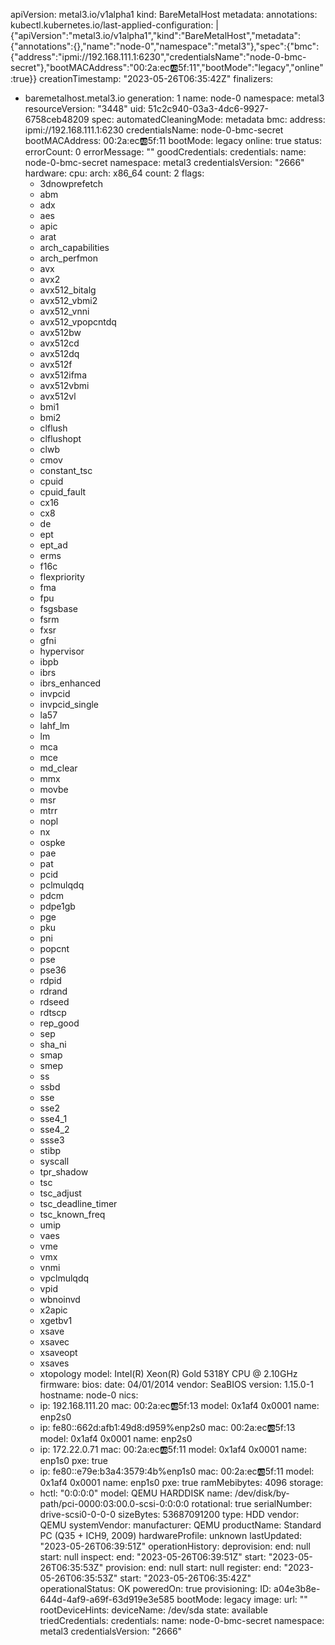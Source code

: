 apiVersion: metal3.io/v1alpha1
kind: BareMetalHost
metadata:
  annotations:
    kubectl.kubernetes.io/last-applied-configuration: |
      {"apiVersion":"metal3.io/v1alpha1","kind":"BareMetalHost","metadata":{"annotations":{},"name":"node-0","namespace":"metal3"},"spec":{"bmc":{"address":"ipmi://192.168.111.1:6230","credentialsName":"node-0-bmc-secret"},"bootMACAddress":"00:2a:ec:ab:5f:11","bootMode":"legacy","online":true}}
  creationTimestamp: "2023-05-26T06:35:42Z"
  finalizers:
  - baremetalhost.metal3.io
  generation: 1
  name: node-0
  namespace: metal3
  resourceVersion: "3448"
  uid: 51c2c940-03a3-4dc6-9927-6758ceb48209
spec:
  automatedCleaningMode: metadata
  bmc:
    address: ipmi://192.168.111.1:6230
    credentialsName: node-0-bmc-secret
  bootMACAddress: 00:2a:ec:ab:5f:11
  bootMode: legacy
  online: true
status:
  errorCount: 0
  errorMessage: ""
  goodCredentials:
    credentials:
      name: node-0-bmc-secret
      namespace: metal3
    credentialsVersion: "2666"
  hardware:
    cpu:
      arch: x86_64
      count: 2
      flags:
      - 3dnowprefetch
      - abm
      - adx
      - aes
      - apic
      - arat
      - arch_capabilities
      - arch_perfmon
      - avx
      - avx2
      - avx512_bitalg
      - avx512_vbmi2
      - avx512_vnni
      - avx512_vpopcntdq
      - avx512bw
      - avx512cd
      - avx512dq
      - avx512f
      - avx512ifma
      - avx512vbmi
      - avx512vl
      - bmi1
      - bmi2
      - clflush
      - clflushopt
      - clwb
      - cmov
      - constant_tsc
      - cpuid
      - cpuid_fault
      - cx16
      - cx8
      - de
      - ept
      - ept_ad
      - erms
      - f16c
      - flexpriority
      - fma
      - fpu
      - fsgsbase
      - fsrm
      - fxsr
      - gfni
      - hypervisor
      - ibpb
      - ibrs
      - ibrs_enhanced
      - invpcid
      - invpcid_single
      - la57
      - lahf_lm
      - lm
      - mca
      - mce
      - md_clear
      - mmx
      - movbe
      - msr
      - mtrr
      - nopl
      - nx
      - ospke
      - pae
      - pat
      - pcid
      - pclmulqdq
      - pdcm
      - pdpe1gb
      - pge
      - pku
      - pni
      - popcnt
      - pse
      - pse36
      - rdpid
      - rdrand
      - rdseed
      - rdtscp
      - rep_good
      - sep
      - sha_ni
      - smap
      - smep
      - ss
      - ssbd
      - sse
      - sse2
      - sse4_1
      - sse4_2
      - ssse3
      - stibp
      - syscall
      - tpr_shadow
      - tsc
      - tsc_adjust
      - tsc_deadline_timer
      - tsc_known_freq
      - umip
      - vaes
      - vme
      - vmx
      - vnmi
      - vpclmulqdq
      - vpid
      - wbnoinvd
      - x2apic
      - xgetbv1
      - xsave
      - xsavec
      - xsaveopt
      - xsaves
      - xtopology
      model: Intel(R) Xeon(R) Gold 5318Y CPU @ 2.10GHz
    firmware:
      bios:
        date: 04/01/2014
        vendor: SeaBIOS
        version: 1.15.0-1
    hostname: node-0
    nics:
    - ip: 192.168.111.20
      mac: 00:2a:ec:ab:5f:13
      model: 0x1af4 0x0001
      name: enp2s0
    - ip: fe80::662d:afb1:49d8:d959%enp2s0
      mac: 00:2a:ec:ab:5f:13
      model: 0x1af4 0x0001
      name: enp2s0
    - ip: 172.22.0.71
      mac: 00:2a:ec:ab:5f:11
      model: 0x1af4 0x0001
      name: enp1s0
      pxe: true
    - ip: fe80::e79e:b3a4:3579:4b%enp1s0
      mac: 00:2a:ec:ab:5f:11
      model: 0x1af4 0x0001
      name: enp1s0
      pxe: true
    ramMebibytes: 4096
    storage:
    - hctl: "0:0:0:0"
      model: QEMU HARDDISK
      name: /dev/disk/by-path/pci-0000:03:00.0-scsi-0:0:0:0
      rotational: true
      serialNumber: drive-scsi0-0-0-0
      sizeBytes: 53687091200
      type: HDD
      vendor: QEMU
    systemVendor:
      manufacturer: QEMU
      productName: Standard PC (Q35 + ICH9, 2009)
  hardwareProfile: unknown
  lastUpdated: "2023-05-26T06:39:51Z"
  operationHistory:
    deprovision:
      end: null
      start: null
    inspect:
      end: "2023-05-26T06:39:51Z"
      start: "2023-05-26T06:35:53Z"
    provision:
      end: null
      start: null
    register:
      end: "2023-05-26T06:35:53Z"
      start: "2023-05-26T06:35:42Z"
  operationalStatus: OK
  poweredOn: true
  provisioning:
    ID: a04e3b8e-644d-4af9-a69f-63d919e3e585
    bootMode: legacy
    image:
      url: ""
    rootDeviceHints:
      deviceName: /dev/sda
    state: available
  triedCredentials:
    credentials:
      name: node-0-bmc-secret
      namespace: metal3
    credentialsVersion: "2666"
